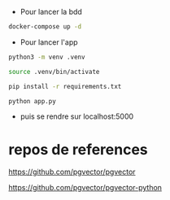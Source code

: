 - Pour lancer la bdd

```bash
docker-compose up -d
```
- Pour lancer l'app
```bash
python3 -m venv .venv
```
```bash
source .venv/bin/activate
```
```bash
pip install -r requirements.txt
```
```bash
python app.py
```
- puis se rendre sur localhost:5000


# repos de references

https://github.com/pgvector/pgvector


https://github.com/pgvector/pgvector-python